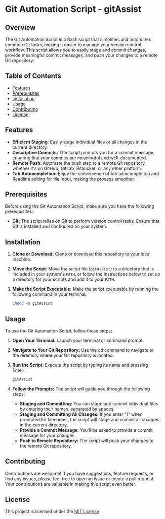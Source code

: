 # Git Automation Script - gitAssist

## Overview

The Git Automation Script is a Bash script that simplifies and automates common Git tasks, making it easier to manage your version control workflow. This script allows you to easily stage and commit changes, provide meaningful commit messages, and push your changes to a remote Git repository.

## Table of Contents

- [Features](#features)
- [Prerequisites](#prerequisites)
- [Installation](#installation)
- [Usage](#usage)
- [Contributing](#contributing)
- [License](#license)

## Features

- **Efficient Staging:** Easily stage individual files or all changes in the current directory.
- **Descriptive Commits:** The script prompts you for a commit message, ensuring that your commits are meaningful and well-documented.
- **Remote Push:** Automate the push step to a remote Git repository, whether it's on GitHub, GitLab, Bitbucket, or any other platform.
- **Tab Autocompletion:** Enjoy the convenience of tab autocompletion and Readline editing for file input, making the process smoother.

## Prerequisites

Before using the Git Automation Script, make sure you have the following prerequisites:

- **Git:** The script relies on Git to perform version control tasks. Ensure that Git is installed and configured on your system.

## Installation

1. **Clone or Download:** Clone or download this repository to your local machine.

2. **Move the Script:** Move the script file (`gitAssist`) to a directory that is included in your system's `PATH`, or follow the instructions below to set up a directory for your scripts and add it to your `PATH`.

3. **Make the Script Executable:** Make the script executable by running the following command in your terminal:

   ```bash
   chmod +x gitAssist
   ```

## Usage

To use the Git Automation Script, follow these steps:

1. **Open Your Terminal:** Launch your terminal or command prompt.

2. **Navigate to Your Git Repository:** Use the cd command to navigate to the directory where your Git repository is located.

3. **Run the Script:** Execute the script by typing its name and pressing Enter:
   ```bash
   gitAssist
   ```

4. **Follow the Prompts:** The script will guide you through the following steps:
	- **Staging and Committing:** You can stage and commit individual files by entering their names, separated by spaces.
	- **Staging and Committing All Changes:** If you enter "1" when prompted for filenames, the script will stage and commit all changes in the current directory.
	- **Provide a Commit Message:** You'll be asked to provide a commit message for your changes.
	- **Push to Remote Repository:** The script will push your changes to the remote Git repository.

## Contributing

Contributions are welcome! If you have suggestions, feature requests, or find any issues, please feel free to open an issue or create a pull request. Your contributions are valuable in making this script even better.

## License

This project is licensed under the [MIT License](https://choosealicense.com/licenses/mit/)
